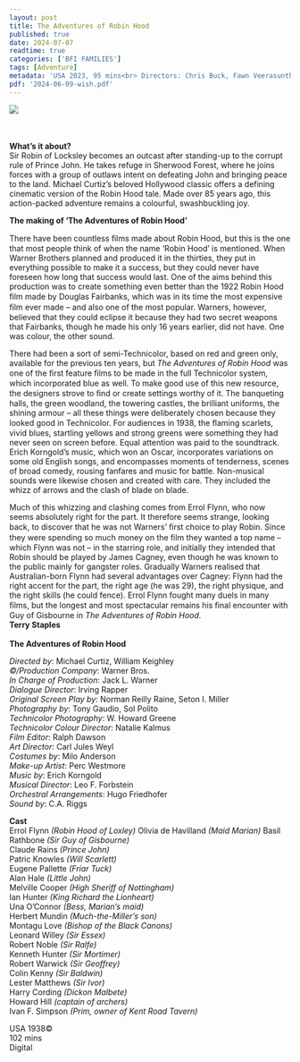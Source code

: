 ```yaml
---
layout: post
title: The Adventures of Robin Hood
published: true
date: 2024-07-07
readtime: true
categories: ['BFI FAMILIES']
tags: [Adventure]
metadata: 'USA 2023, 95 mins<br> Directors: Chris Buck, Fawn Veerasunthorn'
pdf: '2024-06-09-wish.pdf'
---
```

<img style="float: left;" src="/img/wish2.png"><br><br><br>

**What’s it about?**  
Sir Robin of Locksley becomes an outcast after standing-up to the corrupt rule of Prince John. He takes refuge in Sherwood Forest, where he joins forces with a group of outlaws intent on defeating John and bringing peace to the land. Michael Curtiz’s beloved Hollywood classic offers a defining cinematic version of the Robin Hood tale. Made over 85 years ago, this action-packed adventure remains a colourful, swashbuckling joy.

**The making of ‘The Adventures of Robin Hood’**

There have been countless ﬁlms made about Robin Hood, but this is the one that most people think of when the name ‘Robin Hood’ is mentioned. When Warner Brothers planned and produced it in the thirties, they put in everything possible to make it a success, but they could never have foreseen how long that success would last. One of the aims behind this production was to create something even better than the 1922 Robin Hood ﬁlm made by Douglas Fairbanks, which was in its time the most expensive ﬁlm ever made – and also one of the most popular. Warners, however, believed that they could eclipse it because they had two secret weapons that Fairbanks, though he made his only 16 years earlier, did not have. One was colour, the other sound.

There had been a sort of semi-Technicolor, based on red and green only, available for the previous ten years, but  _The Adventures of Robin Hood_  was one of the ﬁrst feature ﬁlms to be made in the full Technicolor system, which incorporated blue as well. To make good use of this new resource, the designers strove to ﬁnd or create settings worthy of it. The banqueting halls, the green woodland, the towering castles, the brilliant uniforms, the shining armour – all these things were deliberately chosen because they looked good in Technicolor. For audiences in 1938, the ﬂaming scarlets, vivid blues, startling yellows and strong greens were something they had never seen on screen before. Equal attention was paid to the soundtrack. Erich Korngold’s music, which won an Oscar, incorporates variations on some old English songs, and encompasses moments of tenderness, scenes of broad comedy, rousing fanfares and music for battle. Non-musical sounds were likewise chosen and created with care. They included the whizz of arrows and the clash of blade on blade.

Much of this whizzing and clashing comes from Errol Flynn, who now seems absolutely right for the part. It therefore seems strange, looking back, to discover that he was not Warners’ ﬁrst choice to play Robin. Since they were spending so much money on the ﬁlm they wanted a top name – which Flynn was not – in the starring role, and initially they intended that Robin should be played by James Cagney, even though he was known to the public mainly for gangster roles. Gradually Warners realised that Australian-born Flynn had several advantages over Cagney: Flynn had the right accent for the part, the right age (he was 29), the right physique, and the right skills (he could fence). Errol Flynn fought many duels in many ﬁlms, but the longest and most spectacular remains his ﬁnal encounter with Guy of Gisbourne in  _The Adventures of Robin Hood_.  
**Terry Staples**  
<br>
**The Adventures of Robin Hood**

_Directed by_: Michael Curtiz, William Keighley  
_©/Production Company_: Warner Bros.  
_In Charge of Production_: Jack L. Warner  
_Dialogue Director_: Irving Rapper  
_Original Screen Play by_: Norman Reilly Raine, Seton I. Miller  
_Photography by_: Tony Gaudio, Sol Polito  
_Technicolor Photography_: W. Howard Greene  
_Technicolor Colour Director_: Natalie Kalmus  
_Film Editor_: Ralph Dawson  
_Art Director_: Carl Jules Weyl  
_Costumes by_: Milo Anderson  
_Make-up Artist_: Perc Westmore  
_Music by_: Erich Korngold  
_Musical Director_: Leo F. Forbstein  
_Orchestral Arrangements_: Hugo Friedhofer  
_Sound by_: C.A. Riggs  

**Cast**  
Errol Flynn _(Robin Hood of Loxley)_
Olivia de Havilland _(Maid Marian)_
Basil Rathbone _(Sir Guy of Gisbourne)_  
Claude Rains _(Prince John)_  
Patric Knowles _(Will Scarlett)_  
Eugene Pallette _(Friar Tuck)_  
Alan Hale _(Little John)_  
Melville Cooper _(High Sheriff of Nottingham)_  
Ian Hunter _(King Richard the Lionheart)_  
Una O’Connor _(Bess, Marian’s maid)_  
Herbert Mundin _(Much-the-Miller’s son)_  
Montagu Love _(Bishop of the Black Canons)_  
Leonard Willey _(Sir Essex)_  
Robert Noble _(Sir Ralfe)_  
Kenneth Hunter _(Sir Mortimer)_  
Robert Warwick _(Sir Geoffrey)_  
Colin Kenny _(Sir Baldwin)_  
Lester Matthews _(Sir Ivor)_  
Harry Cording _(Dickon Malbete)_  
Howard Hill _(captain of archers)_  
Ivan F. Simpson _(Prim, owner of Kent Road Tavern)_  

USA 1938©  
102 mins  
Digital  
<!--stackedit_data:
eyJoaXN0b3J5IjpbNjgzNDEwMTQwLDczMDk5ODExNl19
-->